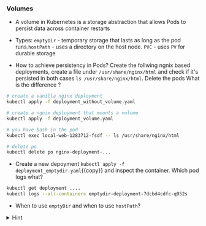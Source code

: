 
### Volumes

* A volume in Kubernetes is a storage abstraction that allows Pods to persist data across container restarts

* Types: `emptyDir` - temporary storage that lasts as long as the pod runs.`hostPath` - uses a directory on the host node. `PVC` - uses `PV` for durable storage

* How to achieve persistency in Pods? Create the follwing ngnix based deployments, create a file under `/usr/share/nginx/html` and check if it's persisted in both cases `ls /usr/share/nginx/html`. Delete the pods   What is the difference ?

```bash
# create a vanilla nginx deployment
kubectl apply -f deployment_without_volume.yaml

# create a ngnix deployment that mounts a volume 
kubectl apply -f deployment_volume.yaml

# you have bash in the pod
kubectl exec local-web-1283712-fsdf -- ls /usr/share/nginx/html

# delete po
kubectl delete po nginx-deployment-...
```

* Create a new depoyment `kubectl apply -f deployment_emptydir.yaml`{{copy}} and inspect the container. Which pod logs what?

```bash
kubectl get deployment ....
kubectl logs --all-containers emptydir-deployment-7dcbd4cdfc-q952s
```

* When to use `emptyDir` and when to use `hostPath`?

<details>
<summary>Hint</summary>
<code>kubectl logs emptydir-deployment-7dcbd4cdfc-q952s -c app-container</code> and also <code>kubectl logs emptydir-deployment-7dcbd4cdfc-q952s -c sidecar-container</code>
<br>
<b>emptyDir</b> used for Temporary storage (e.g. caching/buffers, shared files between containers of the same Pod) at the pod level. 
<br>
<b>hostPath</b> when you need direct access to a host machine's filesystem (custom monitoring agents, storing accessign logs on node /var/log)
</details>
